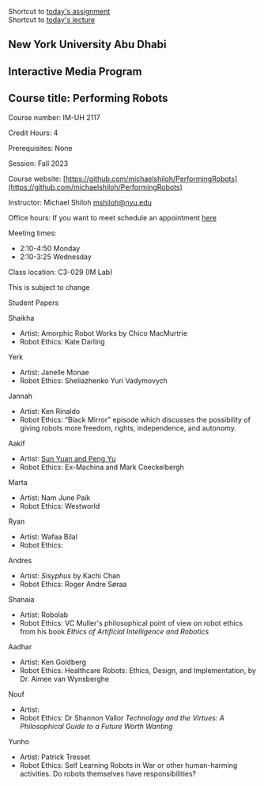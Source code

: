 Shortcut to [today's assignment](#todays-assignment)  
Shortcut to [today's lecture](#todays-lecture)

## New York University Abu Dhabi  
## Interactive Media Program
## Course title: Performing Robots
Course number: IM-UH 2117  

Credit Hours: 4     

Prerequisites: None     

Session: Fall 2023       

Course website:
[https://github.com/michaelshiloh/PerformingRobots](https://github.com/michaelshiloh/PerformingRobots)  

Instructor: Michael Shiloh mshiloh@nyu.edu   

Office hours: If you want to meet schedule an appointment [here](https://calendly.com/michaelshiloh/office_hours)

Meeting times:    
- 2:10-4:50 Monday     
- 2:10-3:25 Wednesday     

Class location: C3-029 (IM Lab)

This is subject to change

Student Papers

Shaikha
- Artist: Amorphic Robot Works by Chico MacMurtrie
- Robot Ethics: Kate Darling 

Yerk
- Artist: Janelle Monae
- Robot Ethics: Sheliazhenko Yuri Vadymovych

Jannah
- Artist: Ken Rinaldo
- Robot Ethics: “Black Mirror” episode which discusses the possibility of
  giving robots more freedom, rights, independence, and autonomy. 

Aakif
- Artist: [Sun Yuan and Peng Yu](http://www.sunyuanpengyu.com/works/all.html)
- Robot Ethics: Ex-Machina and Mark Coeckelbergh 

Marta
- Artist: Nam June Paik
- Robot Ethics: Westworld

Ryan
- Artist: Wafaa Bilal
- Robot Ethics: 

Andres
- Artist:  *Sisyphus* by Kachi Chan
- Robot Ethics: Roger Andre Søraa 

Shanaia
- Artist: Robolab
- Robot Ethics: VC Muller's philosophical point of view on robot ethics from his book *Ethics of Artificial Intelligence and Robotics*

Aadhar
- Artist: Ken Goldberg
- Robot Ethics: Healthcare Robots: Ethics, Design, and Implementation, by Dr.
  Aimee van Wynsberghe

Nouf
- Artist:
- Robot Ethics: Dr Shannon Vallor *Technology and the Virtues: A Philosophical Guide to a Future Worth Wanting*

Yunho
- Artist: Patrick Tresset
- Robot Ethics: Self Learning Robots in War or other human-harming activities. Do robots themselves have responsibilities?
